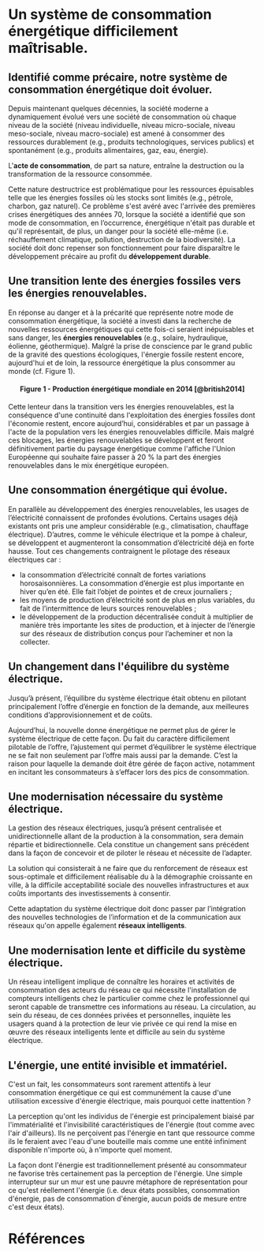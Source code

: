 #  Un système de consommation énergétique difficilement maîtrisable.

## Identifié comme précaire, notre système de consommation énergétique doit évoluer.

Depuis maintenant quelques décennies, la société moderne a dynamiquement évolué vers une société de consommation où chaque niveau de la société (niveau individuelle, niveau micro-sociale, niveau meso-sociale, niveau macro-sociale) est amené à consommer des ressources durablement (e.g., produits technologiques, services publics) et spontanément (e.g., produits alimentaires, gaz, eau, énergie).

L'**acte de consommation**, de part sa nature, entraîne la destruction ou la transformation de la ressource consommée. 

Cette nature destructrice est problématique pour les ressources épuisables telle que les énergies fossiles où les stocks sont limités (e.g., pétrole, charbon, gaz naturel). Ce problème s'est avéré avec l'arrivée des premières crises énergétiques des années 70, lorsque la société a identifié que son mode de consommation, en l’occurrence, énergétique n'était pas durable et qu'il représentait, de plus, un danger pour la société elle-même (i.e. réchauffement climatique, pollution, destruction de la biodiversité). La société doit donc repenser son fonctionnement pour faire disparaître le développement précaire au profit du **développement durable**.

## Une transition lente des énergies fossiles vers les énergies renouvelables.

En réponse au danger et à la précarité que représente notre mode de consommation énergétique, la société a investi dans la recherche de nouvelles ressources énergétiques qui cette fois-ci seraient inépuisables et sans danger, les **énergies renouvelables** (e.g., solaire, hydraulique, éolienne, géothermique). Malgré la prise de conscience par le grand public de la gravité des questions écologiques, l'énergie fossile restent encore, aujourd'hui et de loin, la ressource énergétique la plus consommer au monde (cf. Figure 1).

<div id="pieChart"></div>
<script src="js/d3/d3.min.js"></script>
<script src="js/d3/d3pie.min.js"></script>
<script>
var pie = new d3pie("pieChart", {
	"footer": {
		"color": "#999999",
		"fontSize": 10,
		"font": "open sans",
		"location": "bottom-left"
	},
	"size": {
        "canvasWidth": 1200,
        "canvasHeight": 500,
		"pieInnerRadius": "60%",
		"pieOuterRadius": "72%"
	},
	"data": {
		"sortOrder": "value-desc",
		"content": [
			{
				"label": "Energie fossile",
				"value": 0.865,
				"color": "#000000"
			},
			{
				"label": "Energie renouvelable",
				"value": 0.099,
				"color": "#00ff1e"
			},
			{
				"label": "Energie nucléaire",
				"value": 0.044,
				"color": "#0049ff"
			}
		]
	},
	"labels": {
		"outer": {
			"pieDistance": 32
		},
		"inner": {
			"hideWhenLessThanPercentage": 3
		},
		"mainLabel": {
			"fontSize": 18
		},
		"percentage": {
			"color": "#ffffff",
			"decimalPlaces": 1
		},
		"value": {
			"color": "#adadad",
			"fontSize": 11
		},
		"lines": {
			"enabled": true
		},
		"truncation": {
			"enabled": true
		}
	},
	"effects": {
		"pullOutSegmentOnClick": {
			"effect": "linear",
			"speed": 400,
			"size": 8
		}
	},
	"misc": {
		"gradient": {
			"enabled": true,
			"percentage": 100
		}
	}
});
</script>
<h4 style="text-align:center">Figure 1 - Production énergétique mondiale en 2014 [@british2014]</h4>

Cette lenteur dans la transition vers les énergies renouvelables, est la conséquence d'une continuité dans l'exploitation des énergies fossiles dont l'économie restent, encore aujourd’hui, considérables et par un passage à l'acte de la population vers les énergies renouvelables difficile.
Mais malgré ces blocages, les énergies renouvelables se développent et feront définitivement partie du paysage énergétique comme l'affiche l'Union Européenne qui souhaite faire passer à 20 % la part des énergies renouvelables dans le mix énergétique européen.

## Une consommation énergétique qui évolue.

En parallèle au développement des énergies renouvelables, les usages de l’électricité connaissent de profondes évolutions. Certains usages déjà existants ont pris une ampleur considérable (e.g., climatisation, chauffage électrique). D’autres, comme le véhicule électrique et la pompe à chaleur, se développent et augmenteront la consommation d’électricité déjà en forte hausse. Tout ces changements contraignent le pilotage des réseaux électriques car :

* la consommation d’électricité connaît de fortes variations horosaisonnières. La consommation d’énergie est plus importante en hiver qu’en été. Elle fait l’objet de pointes et de creux journaliers ;
* les moyens de production d’électricité sont de plus en plus variables, du fait de l’intermittence de leurs sources renouvelables ;
* le développement de la production décentralisée conduit à multiplier de manière très importante les sites de production, et à injecter de l’énergie sur des réseaux de distribution conçus pour l’acheminer et non la collecter.

## Un changement dans l'équilibre du système électrique.

Jusqu’à présent, l’équilibre du système électrique était obtenu en pilotant principalement l’offre d’énergie en fonction de la demande, aux meilleures conditions d’approvisionnement et de coûts.

Aujourd’hui, la nouvelle donne énergétique ne permet plus de gérer le système électrique de cette façon. Du fait du caractère difficilement pilotable de l’offre, l’ajustement qui permet d’équilibrer le système électrique ne se fait non seulement par l’offre mais aussi par la demande. C’est la raison pour laquelle la demande doit être gérée de façon active, notamment en incitant les consommateurs à s’effacer lors des pics de consommation.

## Une modernisation nécessaire du système électrique.

La gestion des réseaux électriques, jusqu’à présent centralisée et unidirectionnelle allant de la production à la consommation, sera demain répartie et bidirectionnelle. Cela constitue un changement sans précédent dans la façon de concevoir et de piloter le réseau et nécessite de l’adapter.

La solution qui consisterait à ne faire que du renforcement de réseaux est sous-optimale et difficilement réalisable du à la démographie croissante en ville, à la difficile acceptabilité sociale des nouvelles infrastructures et aux coûts importants des investissements à consentir.


Cette adaptation du système électrique doit donc passer par l’intégration des nouvelles technologies de l’information et de la communication aux réseaux qu'on appelle également **réseaux intelligents**.

## Une modernisation lente et difficile du système électrique.

Un réseau intelligent implique de connaître les horaires et activités de consommation des acteurs du réseau ce qui nécessite l'installation de compteurs intelligents chez le particulier comme chez le professionnel qui seront capable de transmettre ces informations au réseau. La circulation, au sein du réseau, de ces données privées et personnelles, inquiète les usagers quand à la protection de leur vie privée ce qui rend la mise en œuvre des réseaux intelligents lente et difficile au sein du système électrique.
<!--
## Des comportements de consommation énergétique qui reste toujours à changer.

Avec le développement fulgurant des technologies de communication et de l'information, nous assistons, depuis maintenant une décennie, à un cycle de production obsolète qui se caractérise par une série d'apparitions et de disparitions de produits de haute technologies (e.g., IPhone 1, IPhone 2, IPhone 3). Ce cycle de production obsolète réduit, à très grande vitesse, les stocks disponibles des matériaux rares et précieux (e.g., cuivre) qui composent ces produits de haute technologies. Il est donc nécessaire d'adopter une nouvelle politique de conception pour les produits de haute technologie afin de réduire directement (e.g., en concevant des produits qui peuvent être remplacer modulairement et non complètement) et indirectement (e.g., en concevant des produits de qualité durable, difficilement remplaçable) le coût en matériaux précieux de ces produits [@blevis2006advancing]. Au sein de la communauté Interface Homme-Machine, on distingue deux axes de recherche pour cette problématique : la durabilité dans la conception (e.g. Mitiger les coûts en matériaux des software/hardware), et la durabilité par la conception (e.g., Influencer un style de vie durable ou des prise de décision) [@mankoff2007environmental].-->

## L'énergie, une entité invisible et immatériel.

C'est un fait, les consommateurs sont rarement attentifs à leur consommation énergétique ce qui est communément la cause d'une utilisation excessive d'énergie électrique, mais pourquoi cette inattention ?

La perception qu'ont les individus de l'énergie est principalement biaisé par l'immatérialité et l'invisibilité caractéristiques de l'énergie (tout comme avec l'air d'ailleurs). Ils ne perçoivent pas l'énergie en tant que ressource comme ils le feraient avec l'eau d'une bouteille mais comme une entité infiniment disponible n'importe où, à n'importe quel moment.

La façon dont l'énergie est traditionnellement présenté au consommateur ne favorise très certainement pas la perception de l'énergie. Une simple interrupteur sur un mur est une pauvre métaphore de représentation pour ce qu'est réellement l'énergie (i.e. deux états possibles, consommation d'énergie, pas de consommation d'énergie, aucun poids de mesure entre c'est deux états).
<!--
# Les technologies de communication et d'information au service des problématiques énergétiques.

Le découplage des impacts est une condition primordial au développement durable

# Sensibiliser les consommateurs à leur consommation d'énergie

Afin de changer cette inattention de la population envers la consommation énergétique, de nombreux travaux

# Perso


 et donc de comprendre que l'énergie est une ressource tout comme .

 ne facilite pas la compréhension de l Les usagers perçoivent l'électricité comme une partie d'un interrupteur qui constamment présent.

Moduler la demande énergétique et donc moduler la consommation énergétique, est en effet ce que beaucoup de travaux ont  
Depuis maintenant une décennie, beaucoup de travaux on été réalisés afin d'informer la population

DONNER EXEMPLES DE COMPORTEMENT, ETC.

# Sensibiliser la population... et puis ?



, sensibiliser à la problématique de consommation énergétique, voir persuader la population
montrer les pics de consommations.
consommation inutiles.

Les gens achètent des produits à faible consommation énergétique comme acte de bonne foi mais ne se sentent pas réellement concernés. Par exemple, une personne va acheter une ampoule basse consommation et la laisser allumer constamment. 


et de l'autre la prise de conscience des problématiques de consommation énergétiques et l'acceptabilité des smart grid.
 Il est de notre responsabilité Meme si


Un smargrid donne à des opérateurs des informations indirectes et directes sur la vie privée (horaires et activité des habitants). Néanmoins sa capacité annoncée à améliorer le rendement énergétique et à générer des économies sur les factures individuelles, semblent faciliter son acceptation par le public et ses utilisateurs. Cette acceptation est d'autant plus importante qu'une partie des bénéfices du smart grid en dépend, mais elle reste à démontrer. En France, l'ADEME, sous l'impulsion du Ministère du développement durable, a donc lancé des appels à manifestations d'intérêts courant 2009 visant à démontrer l'efficacité énergétique apportée par le concept smart grid tout en favorisant l'intégration des énergies renouvelables distribuées.


 principalement car il ne sait pas , il ne favorise pas 
 Ces réseaux intelligents sont au coeur du développement durable, ce sont eux qui ajusterons en temps réel la production et la distribution de l'électricité en fonction des besoins de consommation de la population. Un smargrid donne à des opérateurs des informations indirectes et directes sur la vie privée (horaires et activité des habitants). Néanmoins sa capacité annoncée à améliorer le rendement énergétique et à générer des économies sur les factures individuelles, semblent faciliter son acceptation par le public et ses utilisateurs. 


Sensibiliser la population à la problématique de stockage énergétique
les réseaux intelligents sont au coeur du développement durable. Ce sont eux qui vont transformer notre système énergétique en ils réunissent les 


Caractéristiques réseaux électriques actuels | Caractéristiques SmartGrid
---------------------------------------------|---------------------------------------
Analogique 									 | Numérique
Unidirectionnel 							 | Bidirectionnel
Production centralisée 						 | Production décentralisée
Communicant sur une partie des réseaux		 | Communicant sur l'ensemble des réseaux
équilibre offre/production 					 | équilibre demande/consommation



énergies renouvelables et la consommation à la demande pour 
également dynamisé par le développement durable se mettent en place progressivement. ou réseaux énergétiques intelligent se construisent
Le fort développement des technologies numériques, leurs omniprésence dans notre vie quotidienne.
Malgré l

Cette transition du précaire vers le durable reste lente et complexe. Cette lenteur et cette complexité dans la transition s'expliquent par un lot de problématiques que nous avons hérité de notre société de consommation classique qui freinent le passage au durable. L'une d'entre elle est la problématique énergétique. -->

# Références
